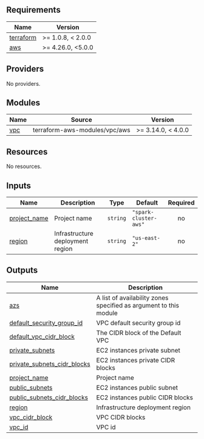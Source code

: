 <!-- BEGIN_TF_DOCS -->
## Requirements

| Name | Version |
|------|---------|
| <a name="requirement_terraform"></a> [terraform](#requirement\_terraform) | >= 1.0.8, < 2.0.0 |
| <a name="requirement_aws"></a> [aws](#requirement\_aws) | >= 4.26.0, <5.0.0 |

## Providers

No providers.

## Modules

| Name | Source | Version |
|------|--------|---------|
| <a name="module_vpc"></a> [vpc](#module\_vpc) | terraform-aws-modules/vpc/aws | >= 3.14.0, < 4.0.0 |

## Resources

No resources.

## Inputs

| Name | Description | Type | Default | Required |
|------|-------------|------|---------|:--------:|
| <a name="input_project_name"></a> [project\_name](#input\_project\_name) | Project name | `string` | `"spark-cluster-aws"` | no |
| <a name="input_region"></a> [region](#input\_region) | Infrastructure deployment region | `string` | `"us-east-2"` | no |

## Outputs

| Name | Description |
|------|-------------|
| <a name="output_azs"></a> [azs](#output\_azs) | A list of availability zones specified as argument to this module |
| <a name="output_default_security_group_id"></a> [default\_security\_group\_id](#output\_default\_security\_group\_id) | VPC default security group id |
| <a name="output_default_vpc_cidr_block"></a> [default\_vpc\_cidr\_block](#output\_default\_vpc\_cidr\_block) | The CIDR block of the Default VPC |
| <a name="output_private_subnets"></a> [private\_subnets](#output\_private\_subnets) | EC2 instances private subnet |
| <a name="output_private_subnets_cidr_blocks"></a> [private\_subnets\_cidr\_blocks](#output\_private\_subnets\_cidr\_blocks) | EC2 instances private CIDR blocks |
| <a name="output_project_name"></a> [project\_name](#output\_project\_name) | Project name |
| <a name="output_public_subnets"></a> [public\_subnets](#output\_public\_subnets) | EC2 instances public subnet |
| <a name="output_public_subnets_cidr_blocks"></a> [public\_subnets\_cidr\_blocks](#output\_public\_subnets\_cidr\_blocks) | EC2 instances public CIDR blocks |
| <a name="output_region"></a> [region](#output\_region) | Infrastructure deployment region |
| <a name="output_vpc_cidr_block"></a> [vpc\_cidr\_block](#output\_vpc\_cidr\_block) | VPC CIDR blocks |
| <a name="output_vpc_id"></a> [vpc\_id](#output\_vpc\_id) | VPC id |
<!-- END_TF_DOCS -->
